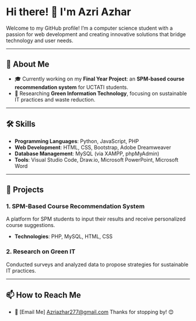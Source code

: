 # Hi there! 👋 I'm Azri Azhar

Welcome to my GitHub profile! I’m a computer science student with a passion for web development and creating innovative solutions that bridge technology and user needs.  

---

## 🚀 About Me  
- 🎓 Currently working on my **Final Year Project**: an **SPM-based course recommendation system** for UCTATI students.  
- 🌱 Researching **Green Information Technology**, focusing on sustainable IT practices and waste reduction.  

---

## 🛠️ Skills  
- **Programming Languages**: Python, JavaScript, PHP  
- **Web Development**: HTML, CSS, Bootstrap, Adobe Dreamweaver  
- **Database Management**: MySQL (via XAMPP, phpMyAdmin)  
- **Tools**: Visual Studio Code, Draw.io, Microsoft PowerPoint, Microsoft Word  

---

## 📂 Projects  
### 1. **SPM-Based Course Recommendation System**  
A platform for SPM students to input their results and receive personalized course suggestions.  
- **Technologies**: PHP, MySQL, HTML, CSS  

### 2. **Research on Green IT**  
Conducted surveys and analyzed data to propose strategies for sustainable IT practices.  

---

## 📫 How to Reach Me    
- 📧 [Email Me] Azriazhar277@gmail.com
Thanks for stopping by! 😊
